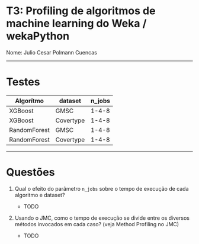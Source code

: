 # T3: Profiling de algoritmos de machine learning do Weka / wekaPython  

Nome: Julio Cesar Polmann Cuencas 

---

# Testes 
| Algorítmo  | dataset | n_jobs |
|---|---|---|
| XGBoost | GMSC | 1-4-8 |
| XGBoost | Covertype | 1-4-8 |
| RandomForest | GMSC | 1-4-8 |
| RandomForest | Covertype | 1-4-8 |

---
# Questões
1. Qual o efeito do parâmetro `n_jobs` sobre o tempo de execução de cada algoritmo e dataset?
    - TODO

2. Usando o JMC, como o tempo de execução se divide entre os diversos métodos invocados em cada caso? (veja Method Profiling no JMC)
    - TODO
